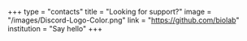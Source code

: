 +++
type = "contacts"
title = "Looking for support?"
image = "/images/Discord-Logo-Color.png"
link = "https://github.com/biolab"
institution = "Say hello"
+++
